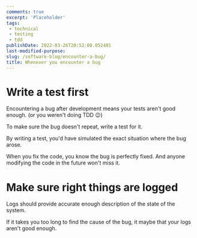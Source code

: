 ```yaml
---
comments: true
excerpt: 'Placeholder' 
tags:
 - technical
 - testing
 - tdd
publishDate: 2022-03-26T20:52:08.052481
last-modified-purpose:
slug: /software-blog/encounter-a-bug/
title: Whenever you encounter a bug
---
```


# Write a test first

Encountering a bug after development means your tests aren't good enough. (or you weren't doing TDD 😉)

To make sure the bug doesn't repeat, write a test for it.

By writing a test, you'd have simulated the exact situation where the bug arose. 

When you fix the code, you know the bug is perfectly fixed. And anyone modifying the code in the future won't miss it.

# Make sure right things are logged

Logs should provide accurate enough description of the state of the system.

If it takes you too long to find the cause of the bug, it maybe that your logs aren't good enough.


